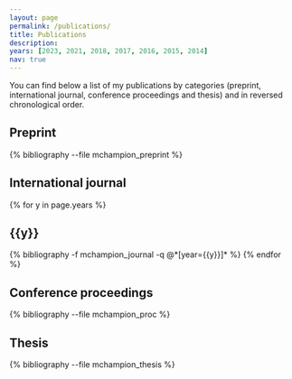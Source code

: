 ```yaml
---
layout: page
permalink: /publications/
title: Publications
description:  
years: [2023, 2021, 2018, 2017, 2016, 2015, 2014]
nav: true
---
```


You can find below a list of my publications by categories (preprint, international journal, conference proceedings and thesis) and in reversed chronological order.

## Preprint

<div class="publications">

{% bibliography --file mchampion_preprint %}

</div>

## International journal

<div class="publications">

{% for y in page.years %}
  <h2 class="year">{{y}}</h2>
  {% bibliography -f mchampion_journal -q @*[year={{y}}]* %}
{% endfor %}


</div>

## Conference proceedings

<div class="publications">

{% bibliography --file mchampion_proc %}


</div>

## Thesis

<div class="publications">

{% bibliography --file mchampion_thesis %}

</div>

